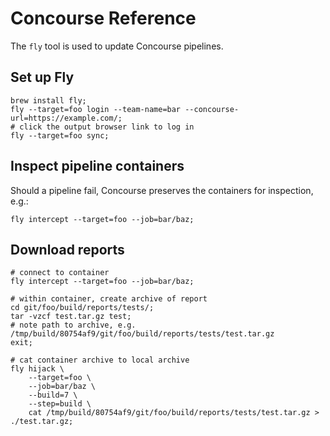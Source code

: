 # Concourse Reference

The `fly` tool is used to update Concourse pipelines.

## Set up Fly

```shell
brew install fly;
fly --target=foo login --team-name=bar --concourse-url=https://example.com/;
# click the output browser link to log in
fly --target=foo sync;
```

## Inspect pipeline containers

Should a pipeline fail, Concourse preserves the containers for inspection, e.g.:

```shell
fly intercept --target=foo --job=bar/baz;
```

## Download reports

```shell
# connect to container
fly intercept --target=foo --job=bar/baz;

# within container, create archive of report
cd git/foo/build/reports/tests/;
tar -vzcf test.tar.gz test;
# note path to archive, e.g. /tmp/build/80754af9/git/foo/build/reports/tests/test.tar.gz
exit;

# cat container archive to local archive
fly hijack \
    --target=foo \
    --job=bar/baz \
    --build=7 \
    --step=build \
    cat /tmp/build/80754af9/git/foo/build/reports/tests/test.tar.gz > ./test.tar.gz;
```
